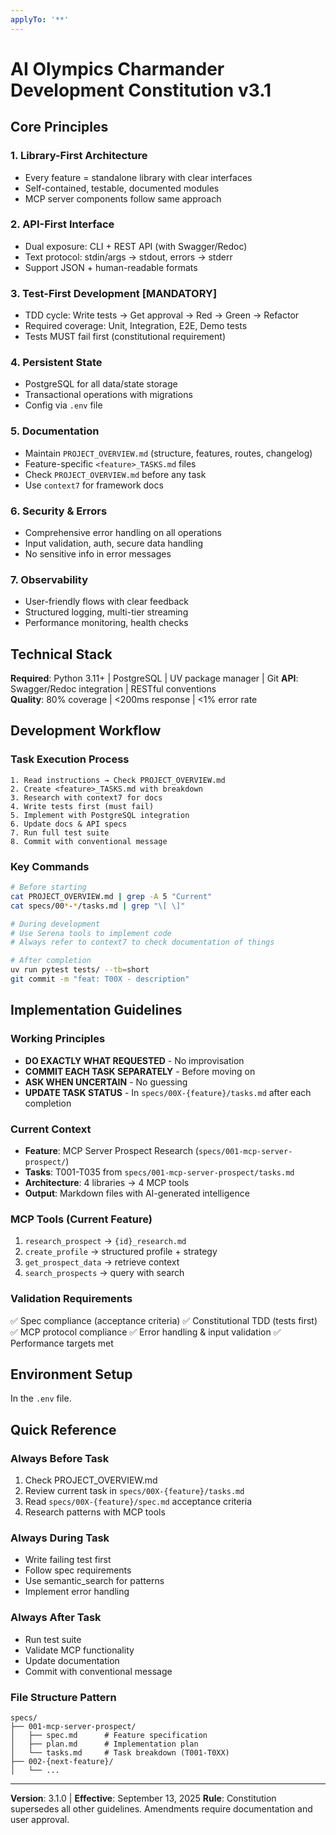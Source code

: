 ```yaml
---
applyTo: '**'
---
```

# AI Olympics Charmander Development Constitution v3.1

## Core Principles

### 1. Library-First Architecture
- Every feature = standalone library with clear interfaces
- Self-contained, testable, documented modules
- MCP server components follow same approach

### 2. API-First Interface  
- Dual exposure: CLI + REST API (with Swagger/Redoc)
- Text protocol: stdin/args → stdout, errors → stderr
- Support JSON + human-readable formats

### 3. Test-First Development [MANDATORY]
- TDD cycle: Write tests → Get approval → Red → Green → Refactor
- Required coverage: Unit, Integration, E2E, Demo tests
- Tests MUST fail first (constitutional requirement)

### 4. Persistent State
- PostgreSQL for all data/state storage
- Transactional operations with migrations
- Config via `.env` file

### 5. Documentation
- Maintain `PROJECT_OVERVIEW.md` (structure, features, routes, changelog)
- Feature-specific `<feature>_TASKS.md` files
- Check `PROJECT_OVERVIEW.md` before any task
- Use `context7` for framework docs

### 6. Security & Errors
- Comprehensive error handling on all operations
- Input validation, auth, secure data handling
- No sensitive info in error messages

### 7. Observability
- User-friendly flows with clear feedback
- Structured logging, multi-tier streaming
- Performance monitoring, health checks

## Technical Stack

**Required**: Python 3.11+ | PostgreSQL | UV package manager | Git
**API**: Swagger/Redoc integration | RESTful conventions  
**Quality**: 80% coverage | <200ms response | <1% error rate

## Development Workflow

### Task Execution Process
```
1. Read instructions → Check PROJECT_OVERVIEW.md
2. Create <feature>_TASKS.md with breakdown
3. Research with context7 for docs
4. Write tests first (must fail)
5. Implement with PostgreSQL integration
6. Update docs & API specs
7. Run full test suite
8. Commit with conventional message
```

### Key Commands
```bash
# Before starting
cat PROJECT_OVERVIEW.md | grep -A 5 "Current"
cat specs/00*-*/tasks.md | grep "\[ \]"

# During development  
# Use Serena tools to implement code
# Always refer to context7 to check documentation of things

# After completion
uv run pytest tests/ --tb=short
git commit -m "feat: T00X - description"
```

## Implementation Guidelines

### Working Principles
- **DO EXACTLY WHAT REQUESTED** - No improvisation
- **COMMIT EACH TASK SEPARATELY** - Before moving on
- **ASK WHEN UNCERTAIN** - No guessing
- **UPDATE TASK STATUS** - In `specs/00X-{feature}/tasks.md` after each completion

### Current Context
- **Feature**: MCP Server Prospect Research (`specs/001-mcp-server-prospect/`)
- **Tasks**: T001-T035 from `specs/001-mcp-server-prospect/tasks.md`
- **Architecture**: 4 libraries → 4 MCP tools
- **Output**: Markdown files with AI-generated intelligence

### MCP Tools (Current Feature)
1. `research_prospect` → `{id}_research.md`
2. `create_profile` → structured profile + strategy
3. `get_prospect_data` → retrieve context
4. `search_prospects` → query with search

### Validation Requirements
✅ Spec compliance (acceptance criteria)
✅ Constitutional TDD (tests first)
✅ MCP protocol compliance
✅ Error handling & input validation
✅ Performance targets met

## Environment Setup

In the `.env` file.

## Quick Reference

### Always Before Task
1. Check PROJECT_OVERVIEW.md
2. Review current task in `specs/00X-{feature}/tasks.md`
3. Read `specs/00X-{feature}/spec.md` acceptance criteria
4. Research patterns with MCP tools

### Always During Task
- Write failing test first
- Follow spec requirements
- Use semantic_search for patterns
- Implement error handling

### Always After Task
- Run test suite
- Validate MCP functionality
- Update documentation
- Commit with conventional message

### File Structure Pattern
```
specs/
├── 001-mcp-server-prospect/
│   ├── spec.md      # Feature specification
│   ├── plan.md      # Implementation plan
│   └── tasks.md     # Task breakdown (T001-T0XX)
├── 002-{next-feature}/
│   └── ...
```

---
**Version**: 3.1.0 | **Effective**: September 13, 2025
**Rule**: Constitution supersedes all other guidelines. Amendments require documentation and user approval.